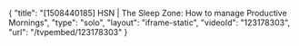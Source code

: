 {
    "title": "[1508440185] HSN | The Sleep Zone: How to manage Productive Mornings",
    "type": "solo",
    "layout": "iframe-static",
    "videoId": "123178303",
    "url": "\/tvpembed\/123178303"
}
